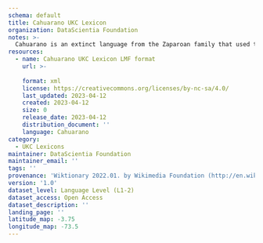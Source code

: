 ```yaml
---
schema: default
title: Cahuarano UKC Lexicon
organization: DataScientia Foundation
notes: >-
  Cahuarano is an extinct language from the Zaparoan family that used to be spoken in South America. The UKC Lexicon of Cahuarano is represented as a lexico-semantic network. It consists of words, word senses, synsets, as well as sense-level and synset-level relationships
resources:
  - name: Cahuarano UKC Lexicon LMF format
    url: >-
      
    format: xml
    license: https://creativecommons.org/licenses/by-nc-sa/4.0/
    last_updated: 2023-04-12
    created: 2023-04-12
    size: 0
    release_date: 2023-04-12
    distribution_document: ''
    language: Cahuarano
category:
  - UKC Lexicons
maintainer: DataScientia Foundation
maintainer_email: ''
tags: ''
provenance: 'Wiktionary 2022.01. by Wikimedia Foundation (http://en.wiktionary.org); CogNet 2.1 by Khuyagbaatar Batsuren, National University of Mongolia (http://cognet.ukc.disi.unitn.it); Native Languages of the Americas 2021.11. by Laura Redish and Orrin Lewis (http://www.native-languages.org); Princeton WordNet 2.1 by Princeton University (https://wordnet.princeton.edu)'
version: '1.0'
dataset_level: Language Level (L1-2)
dataset_access: Open Access
dataset_description: ''
landing_page: ''
latitude_map: -3.75
longitude_map: -73.5
---
```

